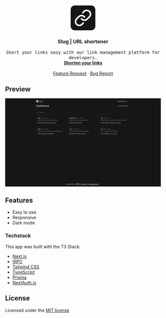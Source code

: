 <p align='center'>
  <a href='https://github.com/codingcodax/slug'>
    <img src='./.github/assets/logo.png' width='80' height='80' />
  </a>

  <h3 align='center'>Slug | URL shortener</h3>

  <p align='center'>
    <samp>Short your links easy with our link management platform for developers.</samp>
    <br />
    <a href='https://slug.codingcodax.dev/' rel='noopener noreferrer' target='_blank'><strong>Shorten your links</strong></a>
    <br />
    <br />
    <a href='https://github.com/codingcodax/slug/issues/'>Feature Request</a>
    ·
    <a href='https://github.com/codingcodax/slug/issues/'>Bug Report</a>
  </p>
</p>

## Preview

![slug website preview](./.github/assets/slug-preview.png)

## Features

- Easy to use.
- Responsive
- Dark mode

### Techstack

This app was built with the T3 Stack:

- [Next.js](https://nextjs.org)
- [tRPC](https://trpc.io)
- [Tailwind CSS](https://tailwindcss.com)
- [TypeScript](https://typescriptlang.org)
- [Prisma](https://prisma.io)
- [NextAuth.js](https://next-auth.js.org)

## License

Licensed under the [MIT license](./LICENSE.md)
